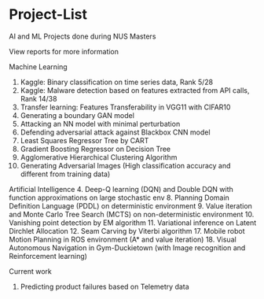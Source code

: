 # Project-List
AI and ML Projects done during NUS Masters

View reports for more information

Machine Learning
1.	Kaggle: Binary classification on time series data, Rank 5/28
2.	Kaggle: Malware detection based on features extracted from API calls, Rank 14/38
3.	Transfer learning: Features Transferability in VGG11 with CIFAR10
5.	Generating a boundary GAN model
6.	Attacking an NN model with minimal perturbation
7.	Defending adversarial attack against Blackbox CNN model
13.	Least Squares Regressor Tree by CART
14.	Gradient Boosting Regressor on Decision Tree
15.	Agglomerative Hierarchical Clustering Algorithm
16.	Generating Adversarial Images (High classification accuracy and different from training data)

Artificial Intelligence
4.	Deep-Q learning (DQN) and Double DQN with function approximations on large stochastic env
8.	Planning Domain Definition Language (PDDL) on deterministic environment
9.	Value iteration and Monte Carlo Tree Search (MCTS) on non-deterministic environment
10.	Vanishing point detection by EM algorithm
11.	Variational inference on Latent Dirchlet Allocation
12.	Seam Carving by Viterbi algorithm
17. Mobile robot Motion Planning in ROS environment (A* and value iteration)
18. Visual Autonomous Navigation in Gym-Duckietown (with Image recognition and Reinforcement learning)

Current work
1. Predicting product failures based on Telemetry data
